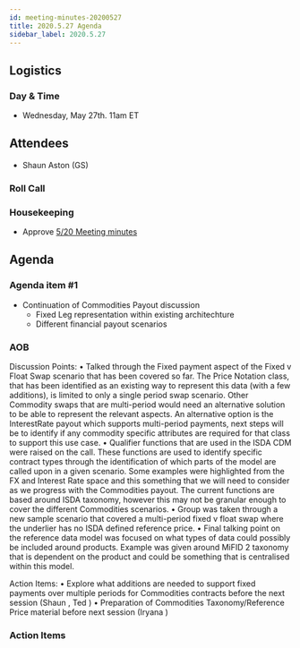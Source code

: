 ```yaml
---
id: meeting-minutes-20200527
title: 2020.5.27 Agenda
sidebar_label: 2020.5.27
---
```


## Logistics
### Day & Time
* Wednesday, May 27th. 11am ET

## Attendees
* Shaun Aston (GS)


### Roll Call

### Housekeeping
* Approve [5/20 Meeting minutes](https://github.com/finos/alloy/blob/master/meeting-minutes/commodities-ref-data-wg/2020.5.20-commod-wg-meeting.md) 

## Agenda

### Agenda item #1
- Continuation of Commodities Payout discussion
  - Fixed Leg representation within existing architechture
  - Different financial payout scenarios

### AOB
Discussion Points:
•	Talked through the Fixed payment aspect of the Fixed v Float Swap scenario that has been covered so far. The Price Notation class, that has been identified as an existing way to represent this data (with a few additions), is limited to only a single period swap scenario. Other Commodity swaps that are multi-period would need an alternative solution to be able to represent the relevant aspects. An alternative option is the InterestRate payout which supports multi-period payments, next steps will be to identify if any commodity specific attributes are required for that class to support this use case. 
•	Qualifier functions that are used in the ISDA CDM were raised on the call. These functions are used to identify specific contract types through the identification of which parts of the model are called upon in a given scenario. Some examples were highlighted from the FX and Interest Rate space and this something that we will need to consider as we progress with the Commodities payout. The current functions are based around ISDA taxonomy, however this may not be granular enough to cover the different Commodities scenarios.
•	Group was taken through a new sample scenario that covered a multi-period fixed v float swap where the underlier has no ISDA defined reference price. 
•	Final talking point on the reference data model was focused on what types of data could possibly be included around products. Example was given around MiFID 2 taxonomy that is dependent on the product and could be something that is centralised within this model. 

Action Items:
•	Explore what additions are needed to support fixed payments over multiple periods for Commodities contracts before the next session (Shaun <GS>, Ted <ISDA>)
•	Preparation of Commodities Taxonomy/Reference Price material before next session (Iryana <ISDA>)



### Action Items

